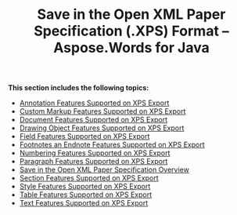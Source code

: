 ﻿---
title: Save in the Open XML Paper Specification (.XPS) Format – Aspose.Words for Java
articleTitle: Save in the Open XML Paper Specification (.XPS) Format
linktitle: Save in the Open XML Paper Specification (.XPS) Format
description: "Work with various features supported when saving to XPS format."
type: docs
weight: 120
url: /java/save-in-the-open-xml-paper-specification-xps-format/
---

**This section includes the following topics:** 

- [Annotation Features Supported on XPS Export](/words/java/annotation-features-supported-on-xps-export/)
- [Custom Markup Features Supported on XPS Export](/words/java/custom-markup-features-supported-on-xps-export/)
- [Document Features Supported on XPS Export](/words/java/document-features-supported-on-xps-export/)
- [Drawing Object Features Supported on XPS Export](/words/java/drawing-object-features-supported-on-xps-export/)
- [Field Features Supported on XPS Export](/words/java/field-features-supported-on-xps-export/)
- [Footnotes an Endnote Features Supported on XPS Export](/words/java/footnotes-and-endnote-features-supported-on-xps-export/)
- [Numbering Features Supported on XPS Export](/words/java/numbering-features-supported-on-xps-export/)
- [Paragraph Features Supported on XPS Export](/words/java/paragraph-features-supported-on-xps-export/)
- [Save in the Open XML Paper Specification Overview](/words/java/save-in-the-open-xml-paper-specification-overview/)
- [Section Features Supported on XPS Export](/words/java/section-features-supported-on-xps-export/)
- [Style Features Supported on XPS Export](/words/java/style-features-supported-on-xps-export/)
- [Table Features Supported on XPS Export](/words/java/table-features-supported-on-xps-export/)
- [Text Features Supported on XPS Export](/words/java/text-features-supported-on-xps-export/)
